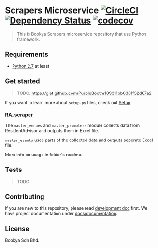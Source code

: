 # Scrapers Microservice [![CircleCI](https://circleci.com/gh/bookyacom/automation.svg?style=shield&circle-token=66909009a6cbe9867570d6a0b57ac9a3a478cf2e)](https://circleci.com/gh/bookyacom/automation) [![Dependency Status](https://gemnasium.com/badges/46e9471bd3124a106fcccc72daa51302.svg)](https://gemnasium.com/github.com/bookyacom/automation) [![codecov](https://codecov.io/gh/bookyacom/automation/branch/master/graph/badge.svg?token=OP0xgyFxWU)](https://codecov.io/gh/bookyacom/automation)

> This is Bookya Scrapers microservice repository that use Python framework.

## Requirements
- [Python 2.7](https://www.python.org) at least

## Get started
>TODO: https://gist.github.com/PurpleBooth/109311bb0361f32d87a2

If you want to learn more about ``setup.py`` files, check out [Setup](https://github.com/kennethreitz/setup.py).

### RA_scraper

The `master_venues` and `master_promoters` module collects data from ResidentAdvisor and outputs them in Excel file.

`master_events` uses parts of the collected data and outputs seperate Excel file.

More info on usage in folder's readme.

## Tests
>TODO

## Contributing
If you are new to this repository, please read [development doc](/docs/development.md) first. We have project documentation under [docs/documentation](/docs/documentation).

## License
Bookya Sdn Bhd.
